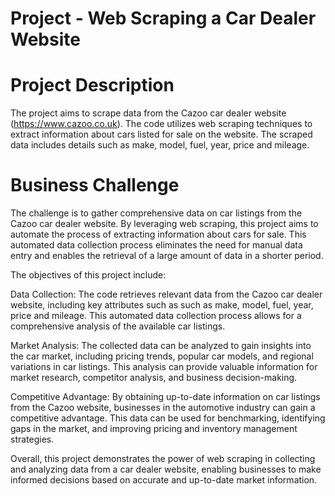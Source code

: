 # Project - Web Scraping a Car Dealer Website

# Project Description
The project aims to scrape data from the Cazoo car dealer website (https://www.cazoo.co.uk). The code utilizes web scraping techniques to extract information about cars listed for sale on the website. The scraped data includes details such as make, model, fuel, year, price and mileage.

# Business Challenge
The challenge is to gather comprehensive data on car listings from the Cazoo car dealer website. By leveraging web scraping, this project aims to automate the process of extracting information about cars for sale. This automated data collection process eliminates the need for manual data entry and enables the retrieval of a large amount of data in a shorter period.

The objectives of this project include:

Data Collection: The code retrieves relevant data from the Cazoo car dealer website, including key attributes such as such as make, model, fuel, year, price and mileage. This automated data collection process allows for a comprehensive analysis of the available car listings.

Market Analysis: The collected data can be analyzed to gain insights into the car market, including pricing trends, popular car models, and regional variations in car listings. This analysis can provide valuable information for market research, competitor analysis, and business decision-making.

Competitive Advantage: By obtaining up-to-date information on car listings from the Cazoo website, businesses in the automotive industry can gain a competitive advantage. This data can be used for benchmarking, identifying gaps in the market, and improving pricing and inventory management strategies.

Overall, this project demonstrates the power of web scraping in collecting and analyzing data from a car dealer website, enabling businesses to make informed decisions based on accurate and up-to-date market information.
